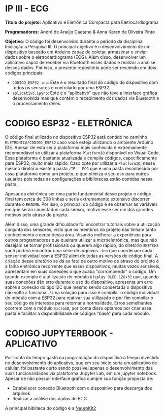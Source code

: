 # IP III - ECG

**Título do projeto:** Aplicativo e Eletrônica Compacta para Eletrocardiograma

**Programadores:** André de Araújo Caetano & Anna Karen de Oliveira Pinto

**Objetivo**: O código foi desenvolvido durante o período da disciplina Iniciação a Pesquisa III. O principal objetivo é o desenvolvimento de um dispositivo baseado em Arduino capaz de coletar, armazenar e enviar dados sobre o eletrocardiograma (ECG). Além disso, desenvolver um aplicativo capaz de receber via Bluetooth esses dados e realizar a análise desses dados. Por isso, o presente repositório pode ser resumido em dois códigos principais:
- `CODIGO_ESP32.ino`: Este é o resultado final do código do dispositivo com todos os sensores e controlado por uma ESP32.
- `aplicativo.ipynb`: Este é o "aplicativo" que não teve a interface gráfica desenvolvida mas que contém o recebimento dos dados via Bluetooth e o processamento deles.

# CODIGO ESP32 - ELETRÔNICA

O código final utilizado no dispositivo ESP32 está contido no caminho `ELETRONICA/CODIGO_ESP32` caso você esteja utilizando o ambiente Arduino IDE. Apesar de esta ser a plataforma mais conhecida é extremamente recomendável se utilizar a plataforma `PlatformIO` disponível no Visual Code. Essa plataforma é bastante atualizada e compila códigos, especificamente para ESP32, muito mais rápido. Caso opte por utilizar a `PlatformIO`, nesse mesmo diretório existe a pasta `/IP - ECG` que é uma pasta reconhecida por essa plataforma como um projeto, o que otimiza o seu uso para outros usuários pois todas as configurações e bibliotecas estão contidas nessa pasta.

Apesar da eletrônica ser uma parte fundamental desse projeto o código final tem cerca de 308 linhas e seria extremamente extensivo discorrer durante o `README`. Por isso, o principal do código é se observar as variáveis em que serão conectados cada sensor, motivo esse ser um dos grandes motivos pelo atraso do projeto. 

Além disso, uma grande dificuldade foi encontrar tutoriais sobre a utilização conjunta dos sensores, visto que os membros do projeto não tinham tanto conhecimento a cerca dessa área. Visando melhorar a experiência para outros programadores que queiram utilizar a microeletrônica, mas que não desejam se tornar profissionais ou querem algo rápido, do diretório `SKETCHS` você poderá encontrar uma série de arquivos `.ino` que coordenam cada sensor individual com a ESP32 além de todas as versões do código final. A criação desse diretório se dá ao fato de outro motivo de atraso do projeto é a falha eletrônica recorrente que esses dispositivos, muitas vezes sensíveis, apresentam em suas conexões o que acaba "corrompendo" o código. Um grande exemplo é a utilização do módulo `Display OLED 128x32` que, quando suas conexões dão erro durante o uso do dispositivo, apresenta um erro sobre a conexão do tipo I2C que mesmo sendo consertada o dispositivo não volta a funcionar. Uma solução para isso é compilar o código individual do módulo com a ESP32 para reativar sua utilização e por fim compilar o seu código de interesse para retornar a normalidade. Erros semelhantes ocorrem com o módulo `microSD`, por conta disso optamos por criar essa pasta e facilitar a disponibilidade de códigos "base" para cada módulo.

# CODIGO JUPYTERBOOK - APLICATIVO

Por conta do tempo gasto na programação do dispositivo o tempo investido no desenvolvimento do aplicativo, que em seu início seria um aplicativo de celular, foi bastante curto sendo possível apenas o desenvolvimento das suas funcionalidades via plataforma Jupyter Lab, em um jupyter notebook. Apesar de não possuir interface gráfica cumpre sua função proposta de:
- Estabelecer conexão Bluetooth com o dispositivo para descarga dos arquivos
- Realizar a análise dos dados de ECG

A principal bibliteca do código é a [NeuroKit2](https://github.com/neuropsychology/NeuroKit)



